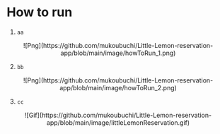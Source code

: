 # How to run

1. `aa`

<div align="center">
     ![Png](https://github.com/mukoubuchi/Little-Lemon-reservation-app/blob/main/image/howToRun_1.png)
</div>

2. `bb`

<div align="center">
![Png](https://github.com/mukoubuchi/Little-Lemon-reservation-app/blob/main/image/howToRun_2.png)
</div>

3. `cc`

<div align="center">
![Gif](https://github.com/mukoubuchi/Little-Lemon-reservation-app/blob/main/image/littleLemonReservation.gif)
</div>